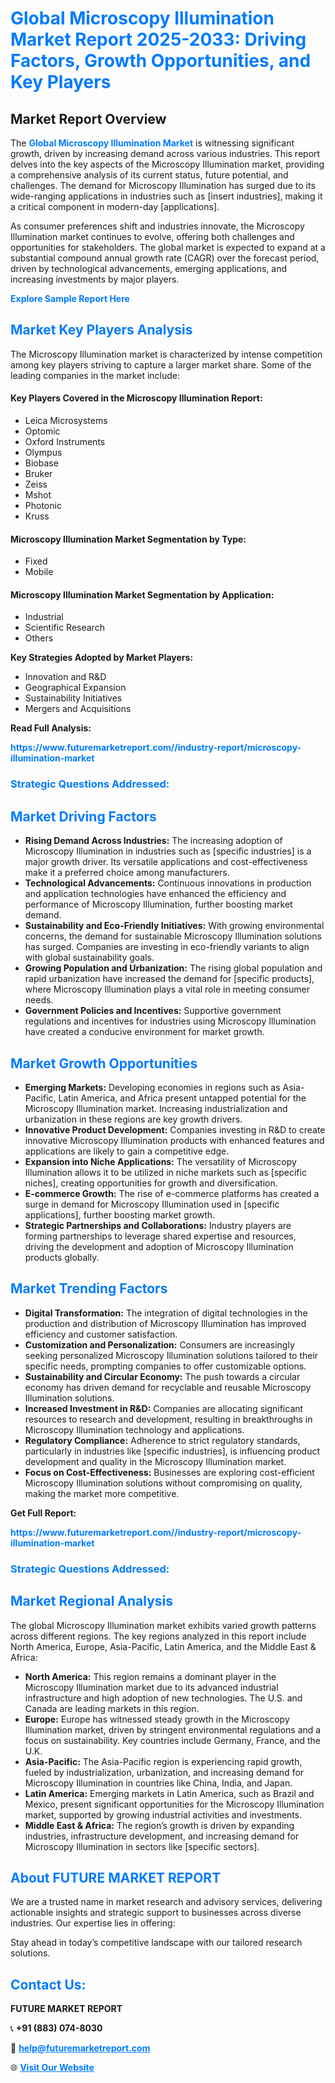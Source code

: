 <h1 style="color: #007BFF;">Global Microscopy Illumination Market Report 2025-2033: Driving Factors, Growth Opportunities, and Key Players</h1>

<section id="overview">
<h2>Market Report Overview</h2>
<p>The <a href="https://www.futuremarketreport.com//industry-report/microscopy-illumination-market" style="color: #007BFF; text-decoration: none;"><strong>Global Microscopy Illumination Market</strong></a> is witnessing significant growth, driven by increasing demand across various industries. This report delves into the key aspects of the Microscopy Illumination market, providing a comprehensive analysis of its current status, future potential, and challenges. The demand for Microscopy Illumination has surged due to its wide-ranging applications in industries such as [insert industries], making it a critical component in modern-day [applications].</p>
<p>As consumer preferences shift and industries innovate, the Microscopy Illumination market continues to evolve, offering both challenges and opportunities for stakeholders. The global market is expected to expand at a substantial compound annual growth rate (CAGR) over the forecast period, driven by technological advancements, emerging applications, and increasing investments by major players.</p>
</section>

<section id="overview">
<p><a href="https://www.futuremarketreport.com//request-sample/reportId=76854" style="color: #007BFF; text-decoration: none;"><strong>Explore Sample Report Here</strong></a></p>
</section>

<section id="key-players">
<h2 style="color: #007BFF;">Market Key Players Analysis</h2>
<p>The Microscopy Illumination market is characterized by intense competition among key players striving to capture a larger market share. Some of the leading companies in the market include:</p>
<h4>Key Players Covered in the Microscopy Illumination Report:</h4>
<ul><li>Leica Microsystems</li><li>Optomic</li><li>Oxford Instruments</li><li>Olympus</li><li>Biobase</li><li>Bruker</li><li>Zeiss</li><li>Mshot</li><li>Photonic</li><li>Kruss</li></ul>
<h4>Microscopy Illumination Market Segmentation by Type:</h4>
<ul><li>Fixed</li><li>Mobile</li></ul>

<h4>Microscopy Illumination Market Segmentation by Application:</h4>
<ul><li>Industrial</li><li>Scientific Research</li><li>Others</li></ul>
<p><strong>Key Strategies Adopted by Market Players:</strong></p>
<ul>
<li>Innovation and R&D</li>
<li>Geographical Expansion</li>
<li>Sustainability Initiatives</li>
<li>Mergers and Acquisitions</li>
</ul>
</section>

<section>
<p><strong>Read Full Analysis: </strong></p><a href="https://www.futuremarketreport.com//industry-report/microscopy-illumination-market" style="color: #007BFF; text-decoration: none;"><strong>https://www.futuremarketreport.com//industry-report/microscopy-illumination-market</strong></a>
<h3 style="color: #007BFF;">Strategic Questions Addressed:</h3>
</section>

<section id="driving-factors">
<h2 style="color: #007BFF;">Market Driving Factors</h2>
<ul>
<li><strong>Rising Demand Across Industries:</strong> The increasing adoption of Microscopy Illumination in industries such as [specific industries] is a major growth driver. Its versatile applications and cost-effectiveness make it a preferred choice among manufacturers.</li>
<li><strong>Technological Advancements:</strong> Continuous innovations in production and application technologies have enhanced the efficiency and performance of Microscopy Illumination, further boosting market demand.</li>
<li><strong>Sustainability and Eco-Friendly Initiatives:</strong> With growing environmental concerns, the demand for sustainable Microscopy Illumination solutions has surged. Companies are investing in eco-friendly variants to align with global sustainability goals.</li>
<li><strong>Growing Population and Urbanization:</strong> The rising global population and rapid urbanization have increased the demand for [specific products], where Microscopy Illumination plays a vital role in meeting consumer needs.</li>
<li><strong>Government Policies and Incentives:</strong> Supportive government regulations and incentives for industries using Microscopy Illumination have created a conducive environment for market growth.</li>
</ul>
</section>

<section id="growth-opportunities">
<h2 style="color: #007BFF;">Market Growth Opportunities</h2>
<ul>
<li><strong>Emerging Markets:</strong> Developing economies in regions such as Asia-Pacific, Latin America, and Africa present untapped potential for the Microscopy Illumination market. Increasing industrialization and urbanization in these regions are key growth drivers.</li>
<li><strong>Innovative Product Development:</strong> Companies investing in R&D to create innovative Microscopy Illumination products with enhanced features and applications are likely to gain a competitive edge.</li>
<li><strong>Expansion into Niche Applications:</strong> The versatility of Microscopy Illumination allows it to be utilized in niche markets such as [specific niches], creating opportunities for growth and diversification.</li>
<li><strong>E-commerce Growth:</strong> The rise of e-commerce platforms has created a surge in demand for Microscopy Illumination used in [specific applications], further boosting market growth.</li>
<li><strong>Strategic Partnerships and Collaborations:</strong> Industry players are forming partnerships to leverage shared expertise and resources, driving the development and adoption of Microscopy Illumination products globally.</li>
</ul>
</section>

<section id="trending-factors">
<h2 style="color: #007BFF;">Market Trending Factors</h2>
<ul>
<li><strong>Digital Transformation:</strong> The integration of digital technologies in the production and distribution of Microscopy Illumination has improved efficiency and customer satisfaction.</li>
<li><strong>Customization and Personalization:</strong> Consumers are increasingly seeking personalized Microscopy Illumination solutions tailored to their specific needs, prompting companies to offer customizable options.</li>
<li><strong>Sustainability and Circular Economy:</strong> The push towards a circular economy has driven demand for recyclable and reusable Microscopy Illumination solutions.</li>
<li><strong>Increased Investment in R&D:</strong> Companies are allocating significant resources to research and development, resulting in breakthroughs in Microscopy Illumination technology and applications.</li>
<li><strong>Regulatory Compliance:</strong> Adherence to strict regulatory standards, particularly in industries like [specific industries], is influencing product development and quality in the Microscopy Illumination market.</li>
<li><strong>Focus on Cost-Effectiveness:</strong> Businesses are exploring cost-efficient Microscopy Illumination solutions without compromising on quality, making the market more competitive.</li>
</ul>
</section>

<section>
<p><strong>Get Full Report: </strong></p><a href="https://www.futuremarketreport.com//industry-report/microscopy-illumination-market" style="color: #007BFF; text-decoration: none;"><strong>https://www.futuremarketreport.com//industry-report/microscopy-illumination-market</strong></a>
<h3 style="color: #007BFF;">Strategic Questions Addressed:</h3>
</section>


<section id="regional-analysis">
<h2 style="color: #007BFF;">Market Regional Analysis</h2>
<p>The global Microscopy Illumination market exhibits varied growth patterns across different regions. The key regions analyzed in this report include North America, Europe, Asia-Pacific, Latin America, and the Middle East & Africa:</p>
<ul>
<li><strong>North America:</strong> This region remains a dominant player in the Microscopy Illumination market due to its advanced industrial infrastructure and high adoption of new technologies. The U.S. and Canada are leading markets in this region.</li>
<li><strong>Europe:</strong> Europe has witnessed steady growth in the Microscopy Illumination market, driven by stringent environmental regulations and a focus on sustainability. Key countries include Germany, France, and the U.K.</li>
<li><strong>Asia-Pacific:</strong> The Asia-Pacific region is experiencing rapid growth, fueled by industrialization, urbanization, and increasing demand for Microscopy Illumination in countries like China, India, and Japan.</li>
<li><strong>Latin America:</strong> Emerging markets in Latin America, such as Brazil and Mexico, present significant opportunities for the Microscopy Illumination market, supported by growing industrial activities and investments.</li>
<li><strong>Middle East & Africa:</strong> The region’s growth is driven by expanding industries, infrastructure development, and increasing demand for Microscopy Illumination in sectors like [specific sectors].</li>
</ul>
</section>

<footer>
<h2 style="color: #007BFF;">About FUTURE MARKET REPORT</h2>
<p>We are a trusted name in market research and advisory services, delivering actionable insights and strategic support to businesses across diverse industries. Our expertise lies in offering:</p>

<p>Stay ahead in today’s competitive landscape with our tailored research solutions.</p>

<h2 style="color: #007BFF;">Contact Us:</h2>
<p><strong>FUTURE MARKET REPORT</strong></p>
<p>📞 <strong>+91 (883) 074-8030</strong></p>
<p>📧 <strong><a href="mailto:help@futuremarketreport.com" style="color: #007BFF;">help@futuremarketreport.com</a></strong></p>
<p>🌐 <strong><a href="https://www.futuremarketreport.com/" style="color: #007BFF;">Visit Our Website</a></strong></p>
</footer>